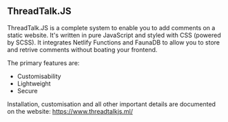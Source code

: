 ## ThreadTalk.JS

ThreadTalk.JS is a complete system to enable you to add comments on a static website. It's written in pure JavaScript and styled with CSS (powered by SCSS). It integrates Netlify Functions and FaunaDB to allow you to store and retrive comments without boating your frontend.

The primary features are:
  - Customisability
  - Lightweight
  - Secure

Installation, customisation and all other important details are documented on the website: https://www.threadtalkjs.ml/